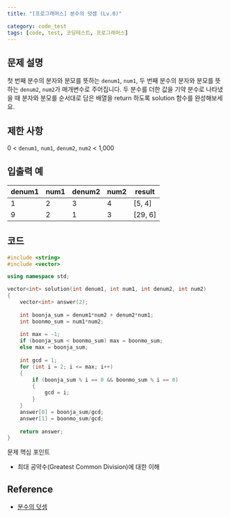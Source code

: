 ```yaml
---
title: "[프로그래머스] 분수의 덧셈 (Lv.0)"

category: code_test
tags: [code, test, 코딩테스트, 프로그래머스]
---
```


## 문제 설명

첫 번째 분수의 분자와 분모를 뜻하는 `denum1`, `num1`, 두 번째 분수의 분자와 분모를 뜻하는 `denum2`, `num2`가 매개변수로 주어집니다. 두 분수를 더한 값을 기약 분수로 나타냈을 때 분자와 분모를 순서대로 담은 배열을 return 하도록 solution 함수를 완성해보세요.



## 제한 사항
0 < `denum1`, `num1`, `denum2`, `num2` < 1,000



## 입출력 예

| denum1 | num1 | denum2 | num2 | result  |
| ------ | ---- | ------ | ---- | ------- |
| 1      | 2    | 3      | 4    | [5, 4]  |
| 9      | 2    | 1      | 3    | [29, 6] |



## 코드

~~~c++
#include <string>
#include <vector>

using namespace std;

vector<int> solution(int denum1, int num1, int denum2, int num2)
{
    vector<int> answer(2);
    
    int boonja_sum = denum1*num2 + denum2*num1;
    int boonmo_sum = num1*num2;
    
    int max = -1;
    if (boonja_sum < boonmo_sum) max = boonmo_sum;
    else max = boonja_sum;
    
    int gcd = 1;
    for (int i = 2; i <= max; i++)
    {
        if (boonja_sum % i == 0 && boonmo_sum % i == 0)
        {
            gcd = i;
        }
    }
    answer[0] = boonja_sum/gcd;
    answer[1] = boonmo_sum/gcd;
    
    return answer;
}
~~~

문제 핵심 포인트

* 최대 공약수(Greatest Common Division)에 대한 이해




## Reference
* [분수의 덧셈](https://school.programmers.co.kr/learn/courses/30/lessons/120808)